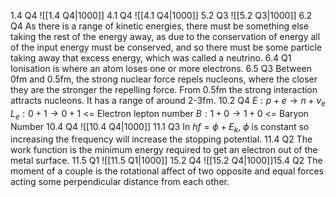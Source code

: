 1.4 Q4
	![[1.4 Q4|1000]]
4.1 Q4
	![[4.1 Q4|1000]]
5.2 Q3
	![[5.2 Q3|1000]]
6.2 Q4
	As there is a range of kinetic energies, there must be something else taking the rest of the energy away, as due to the conservation of energy all of the input energy must be conserved, and so there must be some particle taking away that excess energy, which was called a neutrino. 
6.4 Q1
	Ionisation is where an atom loses one or more electrons.
6.5 Q3
	Between 0fm and 0.5fm, the strong nuclear force repels nucleons, where the closer they are the stronger the repelling force. From 0.5fm the strong interaction attracts nucleons. It has a range of around 2-3fm.
10.2 Q4
	$E:p+e\to n+\nu_e$
	$L_e:0+1\to 0+1$ <= Electron lepton number
	$B:1+0\to 1+0$ <= Baryon Number
10.4 Q4
	![[10.4 Q4|1000]]
11.1 Q3
	In $hf=\phi + E_k$, $\phi$ is constant so increasing the frequency will increase the stopping potential.
11.4 Q2
	The work function is the minimum energy required to get an electron out of the metal surface.
11.5 Q1
	![[11.5 Q1|1000]]
15.2 Q4
	![[15.2 Q4|1000]]15.4 Q2
	The moment of a couple is the rotational affect of two opposite and equal forces acting some perpendicular distance from each other.